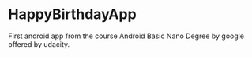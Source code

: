 # HappyBirthdayApp
First android app from the course Android Basic Nano Degree by google offered by udacity.
